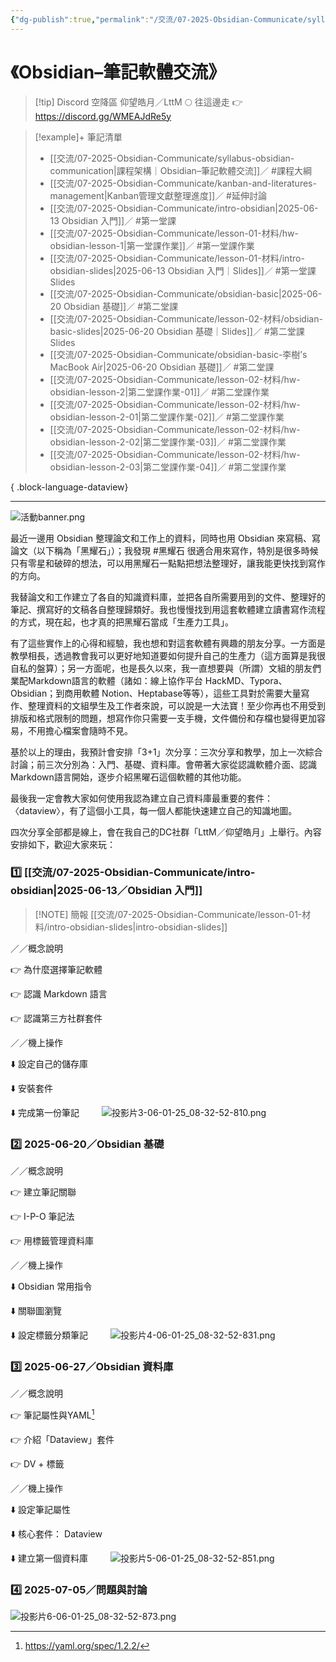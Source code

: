 ```yaml
---
{"dg-publish":true,"permalink":"/交流/07-2025-Obsidian-Communicate/syllabus-obsidian-communication/","title":"課程架構｜Obsidian–筆記軟體交流","tags":["🎯學習歷程檔案","📝數位工具交流beta","self_learing","🪨自籌Obsidian工作坊","📋我的專案"],"noteIcon":"3","updated":"2025-06-08T23:06:05.000+08:00"}
---
```





# 《Obsidian–筆記軟體交流》  

> [!tip] Discord 空降區
> 仰望皓月／LttM 🌕 往這邊走 👉 https://discord.gg/WMEAJdRe5y


> [!example]+ 筆記清單
> 
>  - [[交流/07-2025-Obsidian-Communicate/syllabus-obsidian-communication\|課程架構｜Obsidian–筆記軟體交流]]／ #課程大綱
> - [[交流/07-2025-Obsidian-Communicate/kanban-and-literatures-management\|Kanban管理文獻整理進度]]／ #延伸討論
> - [[交流/07-2025-Obsidian-Communicate/intro-obsidian\|2025-06-13 Obsidian 入門]]／ #第一堂課
> - [[交流/07-2025-Obsidian-Communicate/lesson-01-材料/hw-obsidian-lesson-1\|第一堂課作業]]／ #第一堂課作業
> - [[交流/07-2025-Obsidian-Communicate/lesson-01-材料/intro-obsidian-slides\|2025-06-13 Obsidian 入門｜Slides]]／ #第一堂課Slides
> - [[交流/07-2025-Obsidian-Communicate/obsidian-basic\|2025-06-20 Obsidian 基礎]]／ #第二堂課
> - [[交流/07-2025-Obsidian-Communicate/lesson-02-材料/obsidian-basic-slides\|2025-06-20 Obsidian 基礎｜Slides]]／ #第二堂課Slides
> - [[交流/07-2025-Obsidian-Communicate/obsidian-basic-李樹’s MacBook Air\|2025-06-20 Obsidian 基礎]]／ #第二堂課
> - [[交流/07-2025-Obsidian-Communicate/lesson-02-材料/hw-obsidian-lesson-2\|第二堂課作業-01]]／ #第二堂課作業
> - [[交流/07-2025-Obsidian-Communicate/lesson-02-材料/hw-obsidian-lesson-2-01\|第二堂課作業-02]]／ #第二堂課作業
> - [[交流/07-2025-Obsidian-Communicate/lesson-02-材料/hw-obsidian-lesson-2-02\|第二堂課作業-03]]／ #第二堂課作業
> - [[交流/07-2025-Obsidian-Communicate/lesson-02-材料/hw-obsidian-lesson-2-03\|第二堂課作業-04]]／ #第二堂課作業
> 
{ .block-language-dataview}



---

![活動banner.png](/img/user/%E4%BA%A4%E6%B5%81/07-2025-Obsidian-Communicate/ob%E4%BA%A4%E6%B5%81%E6%BA%96%E5%82%99/%E6%B4%BB%E5%8B%95banner.png)
  
最近一邊用 Obsidian 整理論文和工作上的資料，同時也用 Obsidian 來寫稿、寫論文（以下稱為「黑耀石」）；我發現 #黑耀石 很適合用來寫作，特別是很多時候只有零星和破碎的想法，可以用黑耀石一點點把想法整理好，讓我能更快找到寫作的方向。

我替論文和工作建立了各自的知識資料庫，並把各自所需要用到的文件、整理好的筆記、撰寫好的文稿各自整理歸類好。我也慢慢找到用這套軟體建立讀書寫作流程的方式，現在起，也才真的把黑耀石當成「生產力工具」。


有了這些實作上的心得和經驗，我也想和對這套軟體有興趣的朋友分享。一方面是教學相長，透過教會我可以更好地知道要如何提升自己的生產力（這方面算是我很自私的盤算）；另一方面呢，也是長久以來，我一直想要與（所謂）文組的朋友們業配Markdown語言的軟體（諸如：線上協作平台 HackMD、Typora、Obsidian；到商用軟體 Notion、Heptabase等等），這些工具對於需要大量寫作、整理資料的文組學生及工作者來說，可以說是一大法寶！至少你再也不用受到排版和格式限制的問題，想寫作你只需要一支手機，文件備份和存檔也變得更加容易，不用擔心檔案會隨時不見。

基於以上的理由，我預計會安排「3+1」次分享：三次分享和教學，加上一次綜合討論；前三次分別為：入門、基礎、資料庫。會帶著大家從認識軟體介面、認識Markdown語言開始，逐步介紹黑曜石這個軟體的其他功能。

最後我一定會教大家如何使用我認為建立自己資料庫最重要的套件：〈dataview〉，有了這個小工具，每一個人都能快速建立自己的知識地圖。

四次分享全部都是線上，會在我自己的DC社群「LttM／仰望皓月」上舉行。內容安排如下，歡迎大家來玩：

### 1️⃣ [[交流/07-2025-Obsidian-Communicate/intro-obsidian\|2025-06-13／Obsidian 入門]]

> [!NOTE] 簡報
> [[交流/07-2025-Obsidian-Communicate/lesson-01-材料/intro-obsidian-slides\|intro-obsidian-slides]]


／／概念說明

👉 為什麼選擇筆記軟體

👉 認識 Markdown 語言

👉 認識第三方社群套件

／／機上操作

⬇️ 設定自己的儲存庫

⬇️ 安裝套件

⬇️ 完成第一份筆記
　　
![投影片3-06-01-25_08-32-52-810.png](/img/user/%E4%BA%A4%E6%B5%81/07-2025-Obsidian-Communicate/ob%E4%BA%A4%E6%B5%81%E6%BA%96%E5%82%99/%E6%8A%95%E5%BD%B1%E7%89%873-06-01-25_08-32-52-810.png)



### 2️⃣ 2025-06-20／Obsidian 基礎

／／概念說明

👉 建立筆記關聯

👉 I-P-O 筆記法

👉 用標籤管理資料庫


／／機上操作

⬇️ Obsidian 常用指令

⬇️ 關聯圖瀏覽


⬇️ 設定標籤分類筆記
　　
![投影片4-06-01-25_08-32-52-831.png](/img/user/%E4%BA%A4%E6%B5%81/07-2025-Obsidian-Communicate/ob%E4%BA%A4%E6%B5%81%E6%BA%96%E5%82%99/%E6%8A%95%E5%BD%B1%E7%89%874-06-01-25_08-32-52-831.png)

### 3️⃣ 2025-06-27／Obsidian 資料庫

／／概念說明

👉 筆記屬性與YAML[^1]

👉 介紹「Dataview」套件

👉 DV + 標籤
　　

／／機上操作

⬇️ 設定筆記屬性

⬇️ 核心套件： Dataview

⬇️ 建立第一個資料庫
　　
![投影片5-06-01-25_08-32-52-851.png](/img/user/%E4%BA%A4%E6%B5%81/07-2025-Obsidian-Communicate/ob%E4%BA%A4%E6%B5%81%E6%BA%96%E5%82%99/%E6%8A%95%E5%BD%B1%E7%89%875-06-01-25_08-32-52-851.png)

### 4️⃣ 2025-07-05／問題與討論

![投影片6-06-01-25_08-32-52-873.png](/img/user/%E4%BA%A4%E6%B5%81/07-2025-Obsidian-Communicate/ob%E4%BA%A4%E6%B5%81%E6%BA%96%E5%82%99/%E6%8A%95%E5%BD%B1%E7%89%876-06-01-25_08-32-52-873.png)

[^1]: https://yaml.org/spec/1.2.2/